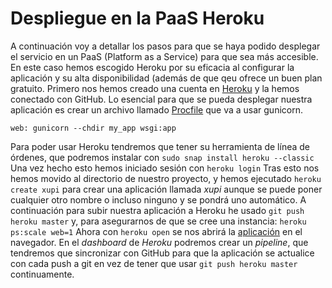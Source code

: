 # Despliegue en la PaaS Heroku

A continuación voy a detallar los pasos para que se haya podido desplegar el servicio en un PaaS (Platform as a Service) para que sea más accesible. En este caso hemos escogido Heroku por su eficacia al configurar la aplicación y su alta disponibilidad (además de que qeu ofrece un buen plan gratuito.
Primero nos hemos creado una cuenta en [Heroku](https://cloud.google.com/) y la hemos conectado con GitHub.
Lo esencial para que se pueda desplegar nuestra aplicación es crear un archivo llamado [Procfile]() que va a usar gunicorn.
```
web: gunicorn --chdir my_app wsgi:app
```
Para poder usar Heroku tendremos que tener su herramienta de línea de órdenes, que podremos instalar con `sudo snap install heroku --classic`
Una vez hecho esto hemos iniciado sesión con `heroku login`
Tras esto nos hemos movido al directorio de nuestro proyecto, y hemos ejecutado `heroku create xupi` para crear una aplicación llamada _xupi_ aunque se puede poner cualquier otro nombre o incluso ninguno y se pondrá uno automático. A continuación para subir nuestra aplicación a Heroku he usado `git push heroku master` y, para asegurarnos de que se cree una instancia: `heroku ps:scale web=1`
Ahora con `heroku open` se nos abrirá la [aplicación](https://xupi.herokuapp.com/) en el navegador.
En el _dashboard_ de _Heroku_ podremos crear un _pipeline_, que tendremos que sincronizar con GitHub para que la aplicación se actualice con cada push a git en vez de tener que usar `git push heroku master` continuamente.